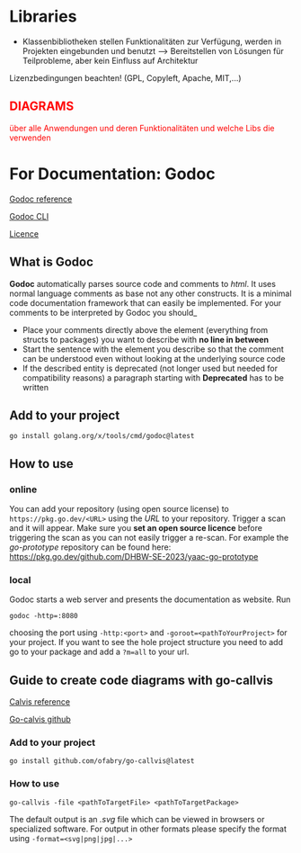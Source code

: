 # Libraries

- Klassenbibliotheken stellen Funktionalitäten zur Verfügung, werden in Projekten eingebunden und benutzt --> Bereitstellen von Lösungen für Teilprobleme, aber kein Einfluss auf Architektur
 
Lizenzbedingungen beachten! (GPL, Copyleft, Apache, MIT,...)

<font color= red>

## DIAGRAMS

über alle Anwendungen und deren Funktionalitäten und welche Libs die verwenden
 


</font>

# For Documentation: Godoc

[Godoc reference](https://go.dev/blog/godoc) 

[Godoc CLI](https://pkg.go.dev/golang.org/x/tools/cmd/godoc#pkg-overview) 

[Licence](https://pkg.go.dev/golang.org/x/tools/cmd/godoc?tab=licenses)

## What is Godoc
**Godoc** automatically parses source code and comments to *html*.
It uses normal language comments as base not any other constructs.
It is a minimal code documentation framework that can easily be implemented.
For your comments to be interpreted by Godoc you should_
* Place your comments directly above the element (everything from structs to packages) you want to describe with **no line in between**
* Start the sentence with the element you describe so that the comment can be understood even without looking at the underlying source code
* If the described entity is deprecated (not longer used but needed for compatibility reasons) a paragraph starting with **Deprecated** has to be written

## Add to your project
```
go install golang.org/x/tools/cmd/godoc@latest
```

## How to use
### online
You can add your repository (using open source license) to ```https://pkg.go.dev/<URL>``` using the *URL* to your repository.
Trigger a scan and it will appear. Make sure you **set an open source licence** before triggering the scan as you can not easily trigger a re-scan.
For example the *go-prototype* repository can be found here: https://pkg.go.dev/github.com/DHBW-SE-2023/yaac-go-prototype

### local
Godoc starts a web server and presents the documentation as website. 
Run
```
godoc -http=:8080
```
choosing the port using ```-http:<port>``` and ```-goroot=<pathToYourProject>``` for your project.
If you want to see the hole project structure you need to add go to your package and add a ```?m=all``` to your url.



## Guide to create code diagrams with go-callvis

[Calvis reference](https://pkg.go.dev/github.com/truefurby/go-callvis#section-readme)

[Go-calvis github](https://github.com/ondrajz/go-callvis)

### Add to your project
```
go install github.com/ofabry/go-callvis@latest
```

### How to use
```
go-callvis -file <pathToTargetFile> <pathToTargetPackage>
```
The default output is an *.svg* file which can be viewed in browsers or specialized software.
For output in other formats please specify the format using ```-format=<svg|png|jpg|...>```
